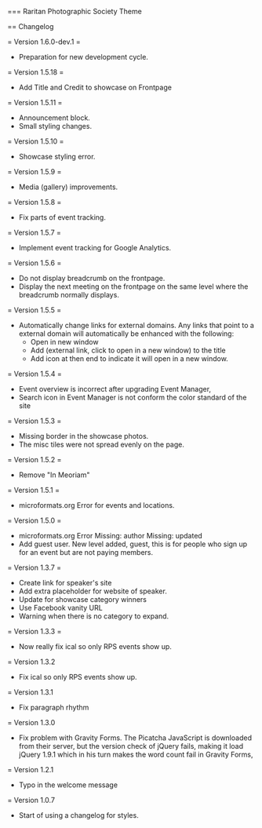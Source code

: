 === Raritan Photographic Society Theme

== Changelog

= Version 1.6.0-dev.1 =
* Preparation for new development cycle.

= Version 1.5.18 =
* Add Title and Credit to showcase on Frontpage

= Version 1.5.11 =
* Announcement block.
* Small styling changes.

= Version 1.5.10 =
* Showcase styling error.

= Version 1.5.9 =
* Media (gallery) improvements.

= Version 1.5.8 =
* Fix parts of event tracking.

= Version 1.5.7 =
* Implement event tracking for Google Analytics.

= Version 1.5.6 =
* Do not display breadcrumb on the frontpage.
* Display the next meeting on the frontpage on the same level where the
  breadcrumb normally displays.

= Version 1.5.5 =
* Automatically change links for external domains.
  Any links that point to a external domain will automatically be enhanced
  with the following:
  * Open in new window
  * Add (external link, click to open in a new window) to the title
  * Add icon at then end to indicate it will open in a new window.

= Version 1.5.4 =
* Event overview is incorrect after upgrading Event Manager,
* Search icon in Event Manager is not conform the color standard of the site

= Version 1.5.3 =
* Missing border in the showcase photos.
* The misc tiles were not spread evenly on the page.

= Version 1.5.2 =
* Remove "In Meoriam"

= Version 1.5.1 =
* microformats.org Error for events and locations.

= Version 1.5.0 =
* microformats.org Error
  Missing: author
  Missing: updated
* Add guest user.
  New level added, guest, this is for people who sign up for an event but
  are not paying members.

= Version 1.3.7 =
 * Create link for speaker's site
 * Add extra placeholder for website of speaker.
 * Update for showcase category winners
 * Use Facebook vanity URL
 * Warning when there is no category to expand.

= Version 1.3.3 =
* Now really fix ical so only RPS events show up.

= Version 1.3.2
* Fix ical so only RPS events show up.

= Version 1.3.1
* Fix paragraph rhythm

= Version 1.3.0
* Fix problem with Gravity Forms.
  The Picatcha JavaScript is downloaded from their server, but the version
  check of jQuery fails, making it load jQuery 1.9.1 which in his turn makes
  the word count fail in Gravity Forms,

= Version 1.2.1
* Typo in the welcome message

= Version 1.0.7
* Start of using a changelog for styles.

